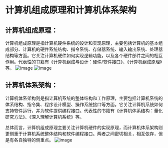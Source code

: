 # 计算机组成原理和计算机体系架构
## 计算机组成原理：

计算机组成原理是指计算机硬件系统的设计和实现原理，主要包括计算机的基本组成部分、计算机的硬件系统结构、指令系统、存储器系统、输入输出系统、处理器结构等方面。它关注计算机硬件如何实现逻辑功能，以及各个硬件部件之间的相互作用。代表性的书籍有《计算机组成与设计：硬件/软件接口》、《计算机组成原理》等。
![image](https://user-images.githubusercontent.com/107925483/229365057-ddb0bf21-236e-4ab4-bc95-6be0f18e0a9e.png)
![image](https://user-images.githubusercontent.com/107925483/229365888-89189887-3acc-44ce-b270-08cbdd992958.png)



## 计算机体系架构：
计算机体系架构则是指计算机系统的整体结构和工作原理，主要包括计算机系统的体系结构、指令集、程序设计模型、操作系统接口等方面。它关注计算机系统如何支持软件运行，并为软件提供编程接口。代表性的书籍有《计算机体系结构：量化研究方法》、《深入理解计算机系统》等。

总体而言，计算机组成原理主要关注计算机硬件的实现原理，而计算机体系架构则更侧重于计算机系统整体结构和软件编程接口。两者之间密切相关，相互依存，但是有各自独特的侧重点。
![image](https://user-images.githubusercontent.com/107925483/229364722-4b9cb030-a3ba-4489-b8a5-0a26a5962448.png)
